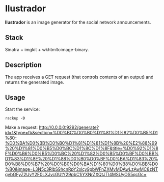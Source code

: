 # Ilustrador
**Ilustrador** is an image generator for the social network announcements.

## Stack
Sinatra + imgkit + wkhtmltoimage-binary.

## Description
The app receives a GET request (that controls contents of an output) and returns the generated image.

## Usage
Start the service:
```
rackup -D
```

Make a request:
http://0.0.0.0:9292/generate?id=1&type=fb&section=%D0%BC%D0%B0%D1%81%D1%82%D0%B5%D1%80-%D0%BA%D0%BB%D0%B0%D1%81%D1%81%D1%8B%20%E2%88%99%20%D1%81%D0%B5%D0%BC%D1%8C%D1%8F&title=%D0%92%D1%8F%D0%B6%D0%B5%D0%BC%20%D1%82%D0%B5%D0%BF%D0%BB%D1%83%D1%8E%20%D1%88%D0%B0%D0%BF%D0%BA%D1%83%20%D0%B8%D0%B7%20%D0%B0%D0%BA%D1%80%D0%B8%D0%BB%D0%B0&image=L3N5c3RlbS9hcnRpY2xlcy9pbWFnZXMvMDAwLzAwMC8zNTgvbGFyZ2UvY2F0LXJvcGUtY29pbC1iYXNrZXQtJTI4MSUyOS5qcGc=
